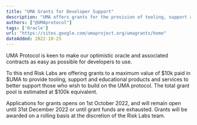 ```yaml
---
title: "UMA Grants for Developer Support"
description: "UMA offers grants for the provision of tooling, support and education for developers seeking to build on UMA "
authors: ["@UMAprotocol"]
tags: ['Oracle']
url: "https://sites.google.com/umaproject.org/umagrants/home"
dateAdded: 2022-10-25
---
```


UMA Protocol is keen to make our optimistic oracle and associated contracts as easy as possible for developers to use.  
  
To this end Risk Labs are offering grants to a maximum value of $10k paid in $UMA to provide tooling, support and educational products and services to better support those who wish to build on the UMA protocol. The total grant pool is estimated at $100k equivalent.  
  
Applications for grants opens on 1st October 2022, and will remain open until 31st December 2022 or until grant funds are exhausted. Grants will be awarded on a rolling basis at the discretion of the Risk Labs team.
